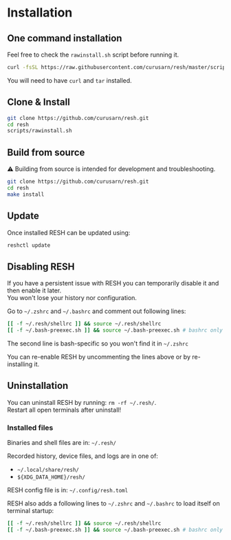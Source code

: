 # Installation

## One command installation

Feel free to check the `rawinstall.sh` script before running it.

```sh
curl -fsSL https://raw.githubusercontent.com/curusarn/resh/master/scripts/rawinstall.sh | sh
```

You will need to have `curl` and `tar` installed.

## Clone & Install

```sh
git clone https://github.com/curusarn/resh.git
cd resh
scripts/rawinstall.sh
```

## Build from source

:warning: Building from source is intended for development and troubleshooting.

```sh
git clone https://github.com/curusarn/resh.git
cd resh
make install
```

## Update

Once installed RESH can be updated using:
```sh
reshctl update
```

## Disabling RESH

If you have a persistent issue with RESH you can temporarily disable it and then enable it later.  
You won't lose your history nor configuration.

Go to `~/.zshrc` and `~/.bashrc` and comment out following lines:
```sh
[[ -f ~/.resh/shellrc ]] && source ~/.resh/shellrc
[[ -f ~/.bash-preexec.sh ]] && source ~/.bash-preexec.sh # bashrc only
```
The second line is bash-specific so you won't find it in `~/.zshrc`

You can re-enable RESH by uncommenting the lines above or by re-installing it.

## Uninstallation

You can uninstall RESH by running: `rm -rf ~/.resh/`.  
Restart all open terminals after uninstall!

### Installed files

Binaries and shell files are in: `~/.resh/`

Recorded history, device files, and logs are in one of:
- `~/.local/share/resh/`
- `${XDG_DATA_HOME}/resh/`

RESH config file is in: `~/.config/resh.toml`

RESH also adds a following lines to `~/.zshrc` and `~/.bashrc` to load itself on terminal startup:
```sh
[[ -f ~/.resh/shellrc ]] && source ~/.resh/shellrc
[[ -f ~/.bash-preexec.sh ]] && source ~/.bash-preexec.sh # bashrc only
```
